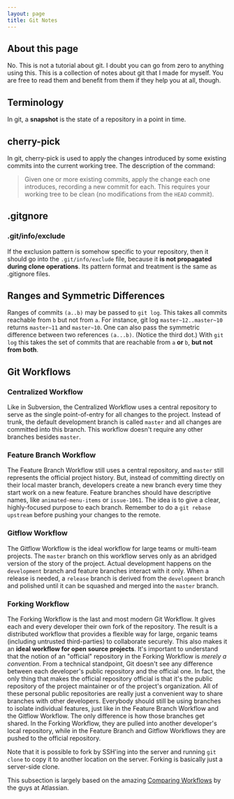 ```yaml
---
layout: page
title: Git Notes
---
```


## About this page

No. This is not a tutorial about git. I doubt you can go from zero to
anything using this. This is a collection of notes about git that I made
for myself. You are free to read them and benefit from them if they help
you at all, though.

## Terminology

In git, a **snapshot** is the state of a repository in a point in time.

## cherry-pick

In git, cherry-pick is used to apply the changes introduced by some
existing commits into the current working tree. The description of the
command:
> Given one or more existing commits, apply the change each one
> introduces, recording a new commit for each. This requires your
> working tree to be clean (no modifications from the `HEAD` commit).

## .gitgnore

### .git/info/exclude

If the exclusion pattern is somehow specific to your repository, then it
should go into the `.git/info/exclude` file, because it **is not
propagated during clone operations**. Its pattern format and treatment
is the same as .gitignore files.

## Ranges and Symmetric Differences

Ranges of commits `(a..b)` may be passed to `git log`. This takes all
commits reachable from `b` but not from `a`. For instance, git log
`master~12..master~10` returns `master~11` and `master~10`. One can also
pass the symmetric difference between two references `(a...b)`. (Notice
the third dot.) With `git log` this takes the set of commits that are
reachable from `a` **or** `b`, **but not from both**.

## Git Workflows

### Centralized Workflow

Like in Subversion, the Centralized Workflow uses a central repository
to serve as the single point-of-entry for all changes to the project.
Instead of trunk, the default development branch is called `master` and
all changes are committed into this branch. This workflow doesn't
require any other branches besides `master`.

### Feature Branch Workflow

The Feature Branch Workflow still uses a central repository, and
`master` still represents the official project history. But, instead of
committing directly on their local master branch, developers create a
new branch every time they start work on a new feature. Feature branches
should have descriptive names, like `animated-menu-items` or
`issue-1061`. The idea is to give a clear, highly-focused purpose to
each branch. Remember to do a `git rebase upstream` before pushing your
changes to the remote.

### Gitflow Workflow

The Gitflow Workflow is the ideal workflow for large teams or multi-team
projects. The `master` branch on this workflow serves only as an
abridged version of the story of the project. Actual development happens
on the `development` branch and feature branches interact with it only.
When a release is needed, a `release` branch is derived from the
`development` branch and polished until it can be squashed and merged
into the `master` branch.

### Forking Workflow

The Forking Workflow is the last and most modern Git Workflow. It gives
each and every developer their own fork of the repository. The result is
a distributed workflow that provides a flexible way for large, organic
teams (including untrusted third-parties) to collaborate securely. This
also makes it an **ideal workflow for open source projects**. It's
important to understand that the notion of an "official" repository in
the Forking Workflow is *merely a convention*. From a technical
standpoint, Git doesn't see any difference between each developer's
public repository and the official one. In fact, the only thing that
makes the official repository official is that it's the public
repository of the project maintainer or of the project's organization.
All of these personal public repositories are really just a convenient
way to share branches with other developers. Everybody should still be
using branches to isolate individual features, just like in the Feature
Branch Workflow and the Gitflow Workflow. The only difference is how
those branches get shared. In the Forking Workflow, they are pulled into
another developer's local repository, while in the Feature Branch and
Gitflow Workflows they are pushed to the official repository.

Note that it is possible to fork by SSH'ing into the server and running
`git clone` to copy it to another location on the server. Forking is
basically just a server-side clone.

This subsection is largely based on the amazing
[Comparing Workflows](https://www.atlassian.com/git/tutorials/comparing-workflows/forking-workflow)
by the guys at Atlassian.
